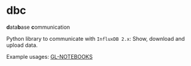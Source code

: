 # dbc

**d**ata**b**ase **c**ommunication

Python library to communicate with `InfluxDB 2.x`: Show, download and upload data.

Example usages: [GL-NOTEBOOKS](https://gitlab.ethz.ch/gl-notebooks/general-notebooks/-/tree/main/Database_Communication)
